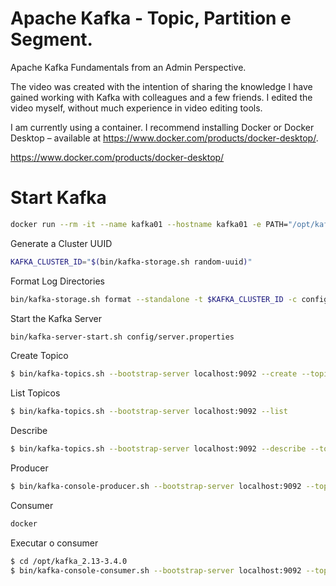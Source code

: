 # Apache Kafka - Topic, Partition e Segment.
Apache Kafka Fundamentals from an Admin Perspective.

The video was created with the intention of sharing the knowledge I have gained working with Kafka with colleagues and a few friends.
I edited the video myself, without much experience in video editing tools.


I am currently using a container. I recommend installing Docker or Docker Desktop – available at https://www.docker.com/products/docker-desktop/.

https://www.docker.com/products/docker-desktop/

# Start Kafka
```bash
docker run --rm -it --name kafka01 --hostname kafka01 -e PATH="/opt/kafka/bin/:$PATH" -p 9092:9092 apache/kafka:4.0.0 /bin/bash
```

Generate a Cluster UUID
```bash
KAFKA_CLUSTER_ID="$(bin/kafka-storage.sh random-uuid)"
```

Format Log Directories
```bash
bin/kafka-storage.sh format --standalone -t $KAFKA_CLUSTER_ID -c config/server.properties
```

Start the Kafka Server
```bash
bin/kafka-server-start.sh config/server.properties
```

Create Topico
```bash
$ bin/kafka-topics.sh --bootstrap-server localhost:9092 --create --topic topico2 --partitions 4
```

List Topicos
```bash
$ bin/kafka-topics.sh --bootstrap-server localhost:9092 --list
```

Describe
```bash
$ bin/kafka-topics.sh --bootstrap-server localhost:9092 --describe --topic topico2
```

Producer
```bash
$ bin/kafka-console-producer.sh --bootstrap-server localhost:9092 --topic topico1
```

Consumer 
```bash
docker 
```

Executar o consumer
```bash
$ cd /opt/kafka_2.13-3.4.0
$ bin/kafka-console-consumer.sh --bootstrap-server localhost:9092 --topic topico1
```